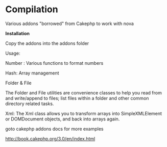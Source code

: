 # Compilation

Various addons "borrowed" from Cakephp to work with nova

**Installation**

Copy the addons into the addons folder

Usage:

Number : Various functions to format numbers

Hash: Array management

Folder & File

The Folder and File utilities are convenience classes to help you read from and 
write/append to files; list files within a folder and other common directory related tasks.

Xml: The Xml class allows you to transform arrays into SimpleXMLElement or DOMDocument objects,
and back into arrays again.

goto cakephp addons docs for more examples

http://book.cakephp.org/3.0/en/index.html